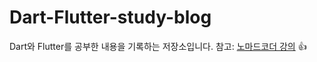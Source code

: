 # Dart-Flutter-study-blog
Dart와 Flutter를 공부한 내용을 기록하는 저장소입니다.
참고: [노마드코더 강의](https://nomadcoders.co/flutter-for-beginners) 👍

